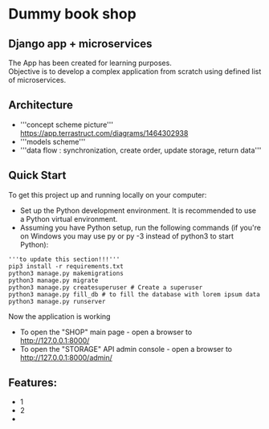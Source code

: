 # Dummy book shop 

## Django app + microservices 

The App has been created for learning purposes. <br>
Objective is to develop a complex application from scratch using defined list of microservices. 

## Architecture

- '''concept scheme picture''' https://app.terrastruct.com/diagrams/1464302938
- '''models scheme'''
- '''data flow : synchronization, create order, update storage, return data'''

## Quick Start

To get this project up and running locally on your computer:

- Set up the Python development environment. It is recommended to use a Python virtual environment.
- Assuming you have Python setup, run the following commands (if you're on Windows you may use py or py -3 instead of python3 to start Python):

```
'''to update this section!!!'''
pip3 install -r requirements.txt
python3 manage.py makemigrations
python3 manage.py migrate
python3 manage.py createsuperuser # Create a superuser
python3 manage.py fill_db # to fill the database with lorem ipsum data
python3 manage.py runserver
```


Now the application is working
- To open the "SHOP" main page - open a browser to http://127.0.0.1:8000/
- To open the "STORAGE" API admin console - open a browser to http://127.0.0.1:8000/admin/

## Features:
- 1
- 2
- 
